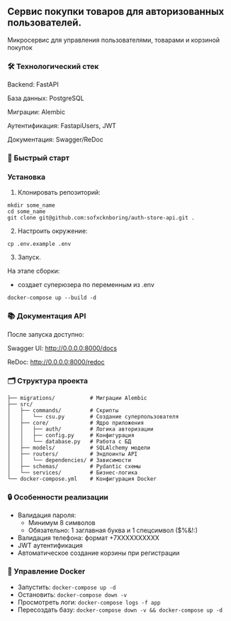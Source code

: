 ## Сервис покупки товаров для авторизованных пользователей.

Микросервис для управления пользователями, товарами и корзиной покупок

### 🛠 Технологический стек
Backend: FastAPI

База данных: PostgreSQL

Миграции: Alembic

Аутентификация: FastapiUsers, JWT

Документация: Swagger/ReDoc

### 🚀 Быстрый старт

### Установка
1. Клонировать репозиторий:
```
mkdir some_name
cd some_name
git clone git@github.com:sofxcknboring/auth-store-api.git .
```
2. Настроить окружение:
```
cp .env.example .env
```
3. Запуск.

На этапе сборки:
- создает суперюзера по переменным из .env
```
docker-compose up --build -d
```

### 📚 Документация API
После запуска доступно:

Swagger UI: http://0.0.0.0:8000/docs

ReDoc: http://0.0.0.0:8000/redoc


### 🗂 Структура проекта
```
├── migrations/           # Миграции Alembic
├── src/
│   ├── commands/         # Скрипты
│   │   └── csu.py        # Создание суперпользователя
│   ├── core/             # Ядро приложения
│   │   ├── auth/         # Логика авторизации
│   │   ├── config.py     # Конфигурация
│   │   └── database.py   # Работа с БД
│   ├── models/           # SQLAlchemy модели
│   ├── routers/          # Эндпоинты API
│   │   └── dependencies/ # Зависимости
│   ├── schemas/          # Pydantic схемы
│   └── services/         # Бизнес-логика
└── docker-compose.yml    # Конфигурация Docker
```

### 🔒 Особенности реализации
- Валидация пароля:
  - Минимум 8 символов
  - Обязательно: 1 заглавная буква и 1 спецсимвол ($%&!:)
- Валидация телефона: формат +7XXXXXXXXXX
- JWT аутентификация
- Автоматическое создание корзины при регистрации

### 🐳 Управление Docker
- Запустить: ```docker-compose up -d```
- Остановить: ```docker-compose down -v```
- Просмотреть логи: ```docker-compose logs -f app```
- Пересоздать базу: ```docker-compose down -v && docker-compose up -d```



